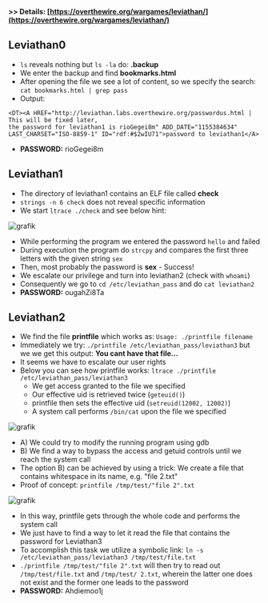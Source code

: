 **>> Details: [https://overthewire.org/wargames/leviathan/](https://overthewire.org/wargames/leviathan/)**

## Leviathan0
- `ls` reveals nothing but `ls -la` do: **.backup**
- We enter the backup and find **bookmarks.html**
- After opening the file we see a lot of content, so we specify the search: `cat bookmarks.html | grep pass`
- Output: 

```
<DT><A HREF="http://leviathan.labs.overthewire.org/passwordus.html | This will be fixed later, 
the password for leviathan1 is rioGegei8m" ADD_DATE="1155384634" LAST_CHARSET="ISO-8859-1" ID="rdf:#$2wIU71">password to leviathan1</A>
```
- **PASSWORD:** rioGegei8m

## Leviathan1
- The directory of leviathan1 contains an ELF file called **check**
- `strings -n 6 check` does not reveal specific information
- We start `ltrace ./check` and see below hint:

![grafik](https://user-images.githubusercontent.com/84674087/142062887-0ab6516d-2a17-491d-9b98-8f2fcb62cf2c.png)

- While performing the program we entered the password `hello` and failed
- During execution the program do `strcpy` and compares the first three letters with the given string `sex`
- Then, most probably the password is **sex** - Success!
- We escalate our privilege and turn into leviathan2 (check with `whoami`)
- Consequently we go to `cd /etc/leviathan_pass` and do `cat leviathan2`
- **PASSWORD:** ougahZi8Ta

## Leviathan2
- We find the file **printfile** which works as: `Usage: ./printfile filename`
- Immediately we try: `./printfile /etc/leviathan_pass/leviathan3` but we we get this output: **You cant have that file...**
- It seems we have to escalate our user rights
- Below you can see how printfile works: `ltrace ./printfile /etc/leviathan_pass/leviathan3`
    - We get access granted to the file we specified
    - Our effective uid is retrieved twice (`geteuid()`)
    - printfile then sets the effective uid (`setreuid(12002, 12002)`)
    - A system call performs `/bin/cat` upon the file we specified

![grafik](https://user-images.githubusercontent.com/84674087/142065462-2d606c01-b0fa-4c45-8af3-d929abc845fb.png)

- A) We could try to modify the running program using gdb
- B) We find a way to bypass the access and getuid controls until we reach the system call
- The option B) can be achieved by using a trick: We create a file that contains whitespace in its name, e.g. "file 2.txt"
- Proof of concept: `printfile /tmp/test/"file 2".txt`

![grafik](https://user-images.githubusercontent.com/84674087/142075688-5b3d4b3b-5c0c-4bd0-82ec-c08aebba25d5.png)

- In this way, printfile gets through the whole code and performs the system call
- We just have to find a way to let it read the file that contains the password for Leviathan3
- To accomplish this task we utilize a symbolic link: `ln -s /etc/leviathan_pass/leviathan3 /tmp/test/file.txt`
- `./printfile /tmp/test/"file 2".txt` will then try to read out `/tmp/test/file.txt` and `/tmp/test/ 2.txt`, wherein the latter one does not exist and the former one leads to the password 
- **PASSWORD:** Ahdiemoo1j
